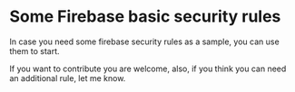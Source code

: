 # Some Firebase basic security rules
In case you need some firebase security rules as a sample, you can use them to start. 

If you want to contribute you are welcome, also, if you think you can need an additional rule, let me know.
